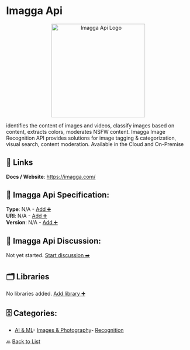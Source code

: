 # Imagga Api
<p align="center">
    <img width="256" src="https://raw.githubusercontent.com/apis-list/apis-list/main/apis/imagga-api/logo_256x256.png" alt="Imagga Api Logo"/>
</p>
identifies the content of images and videos, classify images based on content, extracts colors, moderates NSFW content. Imagga Image Recognition API provides solutions for image tagging & categorization, visual search, content moderation. Available in the Cloud and On-Premise

##  🔗 Links
**Docs / Website**: https://imagga.com/

## 🧬 Imagga Api Specification:
**Type**: N/A - [Add ➕](https://github.com/apis-list/apis-list/edit/main/apis.yaml#10090)  
**URI**: N/A - [Add ➕](https://github.com/apis-list/apis-list/edit/main/apis.yaml#10090)  
**Version**: N/A - [Add ➕](https://github.com/apis-list/apis-list/edit/main/apis.yaml#10090)

## 💬 Imagga Api Discussion:
Not yet started. [Start discussion ➡️](https://github.com/apis-list/apis-list/discussions/new)

## 🗂️ Libraries

No libraries added. [Add library ➕](https://github.com/apis-list/apis-list/edit/main/apis.yaml#10090)    


## 🗄️ Categories:
- [AI & ML](https://github.com/apis-list/apis-list#ai--ml-)- [Images & Photography](https://github.com/apis-list/apis-list#images--photography-)- [Recognition](https://github.com/apis-list/apis-list#recognition-)

🔙  [Back to List](https://github.com/apis-list/apis-list)
